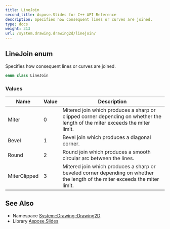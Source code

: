 ```yaml
---
title: LineJoin
second_title: Aspose.Slides for C++ API Reference
description: Specifies how consequent lines or curves are joined.
type: docs
weight: 313
url: /system.drawing.drawing2d/linejoin/
---
```

## LineJoin enum


Specifies how consequent lines or curves are joined.

```cpp
enum class LineJoin
```

### Values

| Name | Value | Description |
| --- | --- | --- |
| Miter | 0 | Mitered join which produces a sharp or clipped corner depending on whether the length of the miter exceeds the miter limit. |
| Bevel | 1 | Bevel join which produces a diagonal corner. |
| Round | 2 | Round join which produces a smooth circular arc between the lines. |
| MiterClipped | 3 | Mitered join which produces a sharp or beveled corner depending on whether the length of the miter exceeds the miter limit. |

## See Also

* Namespace [System::Drawing::Drawing2D](../)
* Library [Aspose.Slides](../../)